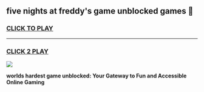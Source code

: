 
## five nights at freddy's game unblocked games 👋
<h3>
<a href="https://premium.freeplayer.one?title=five_nights_at_freddy's_game_unblocked_games&ref=13F">CLICK TO PLAY</a></h3>
<hr>

<h3>
<a href="https://premium.freeplayer.one?title=five_nights_at_freddy's_game_unblocked_games&ref=13F">CLICK 2 PLAY</a>
  
</h3>

<a href="https://premium.freeplayer.one?title=five_nights_at_freddy's_game_unblocked_games&ref=12F/"><img src="https://clearcache.store/games.png"></a>


**worlds hardest game unblocked: Your Gateway to Fun and Accessible Online Gaming**
